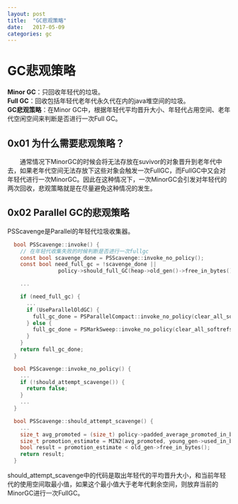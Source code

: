 ```yaml
---
layout: post
title:  "GC悲观策略"
date:   2017-05-09
categories: gc
---
```


# GC悲观策略

__Minor GC__：只回收年轻代的垃圾。<br/>
__Full GC__：回收包括年轻代老年代永久代在内的java堆空间的垃圾。<br/>
__GC悲观策略__：在Minor GC中，根据年轻代平均晋升大小、年轻代占用空间、老年代空闲空间来判断是否进行一次Full GC。<br/>

## 0x01 为什么需要悲观策略？
　　通常情况下MinorGC的时候会将无法存放在suvivor的对象晋升到老年代中去，如果老年代空间无法存放下这些对象会触发一次FullGC，而FullGC中又会对年轻代进行一次MinorGC。因此在这种情况下，一次MinorGC会引发对年轻代的两次回收，悲观策略就是在尽量避免这种情况的发生。

## 0x02 Parallel GC的悲观策略
PSScavenge是Parallel的年轻代垃圾收集器。
```c
  bool PSScavenge::invoke() {
    // 在年轻代收集失败的时候判断是否进行一次fullgc
    const bool scavenge_done = PSScavenge::invoke_no_policy();
    const bool need_full_gc = !scavenge_done ||
                policy->should_full_GC(heap->old_gen()->free_in_bytes());

    ...

    if (need_full_gc) {
      ...
      if (UseParallelOldGC) {
        full_gc_done = PSParallelCompact::invoke_no_policy(clear_all_softrefs);
      } else {
        full_gc_done = PSMarkSweep::invoke_no_policy(clear_all_softrefs);
      }
    }
    return full_gc_done;
  }

  bool PSScavenge::invoke_no_policy() {
    ...
    if (!should_attempt_scavenge()) {
      return false;
    }
    ...
  }

  bool PSScavenge::should_attempt_scavenge() {
    ...
    size_t avg_promoted = (size_t) policy->padded_average_promoted_in_bytes();
    size_t promotion_estimate = MIN2(avg_promoted, young_gen->used_in_bytes());
    bool result = promotion_estimate < old_gen->free_in_bytes();
    return result;
  }

```
should_attempt_scavenge中的代码是取出年轻代的平均晋升大小，和当前年轻代的使用空间取最小值，如果这个最小值大于老年代剩余空间，则放弃当前的MinorGC进行一次FullGC。
